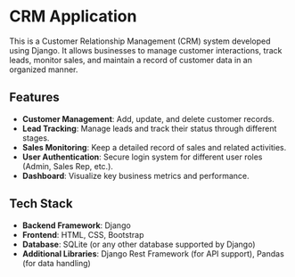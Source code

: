 # CRM Application

This is a Customer Relationship Management (CRM) system developed using Django. It allows businesses to manage customer interactions, track leads, monitor sales, and maintain a record of customer data in an organized manner.

## Features
- **Customer Management**: Add, update, and delete customer records.
- **Lead Tracking**: Manage leads and track their status through different stages.
- **Sales Monitoring**: Keep a detailed record of sales and related activities.
- **User Authentication**: Secure login system for different user roles (Admin, Sales Rep, etc.).
- **Dashboard**: Visualize key business metrics and performance.

## Tech Stack
- **Backend Framework**: Django
- **Frontend**: HTML, CSS, Bootstrap
- **Database**: SQLite (or any other database supported by Django)
- **Additional Libraries**: Django Rest Framework (for API support), Pandas (for data handling)
